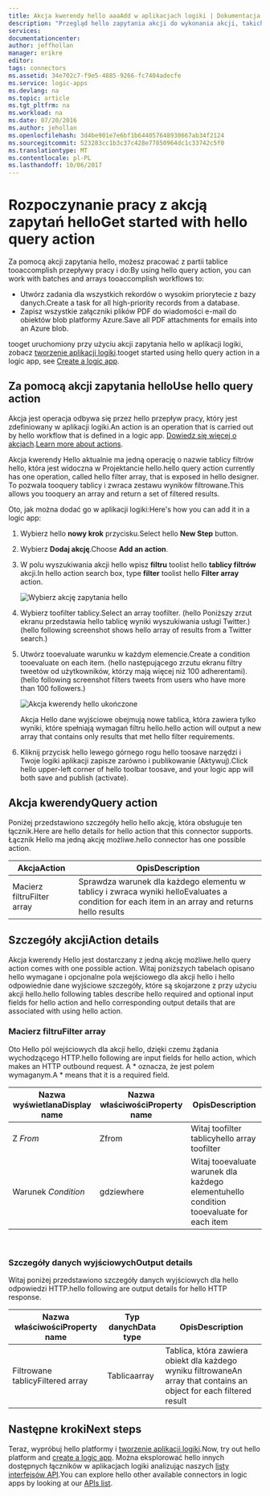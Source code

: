 ```yaml
---
title: Akcja kwerendy hello aaaAdd w aplikacjach logiki | Dokumentacja firmy Microsoft
description: "Przegląd hello zapytania akcji do wykonania akcji, takich jak tablicy filtrów."
services: 
documentationcenter: 
author: jeffhollan
manager: erikre
editor: 
tags: connectors
ms.assetid: 34e702c7-f9e5-4885-9266-fc7404adecfe
ms.service: logic-apps
ms.devlang: na
ms.topic: article
ms.tgt_pltfrm: na
ms.workload: na
ms.date: 07/20/2016
ms.author: jehollan
ms.openlocfilehash: 3d4be901e7e6bf1b644057648930667ab34f2124
ms.sourcegitcommit: 523283cc1b3c37c428e77850964dc1c33742c5f0
ms.translationtype: MT
ms.contentlocale: pl-PL
ms.lasthandoff: 10/06/2017
---
```

# <a name="get-started-with-hello-query-action"></a><span data-ttu-id="55c0f-103">Rozpoczynanie pracy z akcją zapytań hello</span><span class="sxs-lookup"><span data-stu-id="55c0f-103">Get started with hello query action</span></span>
<span data-ttu-id="55c0f-104">Za pomocą akcji zapytania hello, możesz pracować z partii tablice tooaccomplish przepływy pracy i do:</span><span class="sxs-lookup"><span data-stu-id="55c0f-104">By using hello query action, you can work with batches and arrays tooaccomplish workflows to:</span></span>

* <span data-ttu-id="55c0f-105">Utwórz zadania dla wszystkich rekordów o wysokim priorytecie z bazy danych.</span><span class="sxs-lookup"><span data-stu-id="55c0f-105">Create a task for all high-priority records from a database.</span></span>
* <span data-ttu-id="55c0f-106">Zapisz wszystkie załączniki plików PDF do wiadomości e-mail do obiektów blob platformy Azure.</span><span class="sxs-lookup"><span data-stu-id="55c0f-106">Save all PDF attachments for emails into an Azure blob.</span></span>

<span data-ttu-id="55c0f-107">tooget uruchomiony przy użyciu akcji zapytania hello w aplikacji logiki, zobacz [tworzenie aplikacji logiki](../logic-apps/logic-apps-create-a-logic-app.md).</span><span class="sxs-lookup"><span data-stu-id="55c0f-107">tooget started using hello query action in a logic app, see [Create a logic app](../logic-apps/logic-apps-create-a-logic-app.md).</span></span>

## <a name="use-hello-query-action"></a><span data-ttu-id="55c0f-108">Za pomocą akcji zapytania hello</span><span class="sxs-lookup"><span data-stu-id="55c0f-108">Use hello query action</span></span>
<span data-ttu-id="55c0f-109">Akcja jest operacja odbywa się przez hello przepływ pracy, który jest zdefiniowany w aplikacji logiki.</span><span class="sxs-lookup"><span data-stu-id="55c0f-109">An action is an operation that is carried out by hello workflow that is defined in a logic app.</span></span> <span data-ttu-id="55c0f-110">[Dowiedz się więcej o akcjach](connectors-overview.md).</span><span class="sxs-lookup"><span data-stu-id="55c0f-110">[Learn more about actions](connectors-overview.md).</span></span>  

<span data-ttu-id="55c0f-111">Akcja kwerendy Hello aktualnie ma jedną operację o nazwie tablicy filtrów hello, która jest widoczna w Projektancie hello.</span><span class="sxs-lookup"><span data-stu-id="55c0f-111">hello query action currently has one operation, called hello filter array, that is exposed in hello designer.</span></span> <span data-ttu-id="55c0f-112">To pozwala tooquery tablicy i zwraca zestawu wyników filtrowane.</span><span class="sxs-lookup"><span data-stu-id="55c0f-112">This allows you tooquery an array and return a set of filtered results.</span></span>

<span data-ttu-id="55c0f-113">Oto, jak można dodać go w aplikacji logiki:</span><span class="sxs-lookup"><span data-stu-id="55c0f-113">Here's how you can add it in a logic app:</span></span>

1. <span data-ttu-id="55c0f-114">Wybierz hello **nowy krok** przycisku.</span><span class="sxs-lookup"><span data-stu-id="55c0f-114">Select hello **New Step** button.</span></span>
2. <span data-ttu-id="55c0f-115">Wybierz **Dodaj akcję**.</span><span class="sxs-lookup"><span data-stu-id="55c0f-115">Choose **Add an action**.</span></span>
3. <span data-ttu-id="55c0f-116">W polu wyszukiwania akcji hello wpisz **filtru** toolist hello **tablicy filtrów** akcji.</span><span class="sxs-lookup"><span data-stu-id="55c0f-116">In hello action search box, type **filter** toolist hello **Filter array** action.</span></span>
   
    ![Wybierz akcję zapytania hello](./media/connectors-native-query/using-action-1.png)
4. <span data-ttu-id="55c0f-118">Wybierz toofilter tablicy.</span><span class="sxs-lookup"><span data-stu-id="55c0f-118">Select an array toofilter.</span></span> <span data-ttu-id="55c0f-119">(hello Poniższy zrzut ekranu przedstawia hello tablicę wyniki wyszukiwania usługi Twitter.)</span><span class="sxs-lookup"><span data-stu-id="55c0f-119">(hello following screenshot shows hello array of results from a Twitter search.)</span></span>
5. <span data-ttu-id="55c0f-120">Utwórz tooevaluate warunku w każdym elemencie.</span><span class="sxs-lookup"><span data-stu-id="55c0f-120">Create a condition tooevaluate on each item.</span></span> <span data-ttu-id="55c0f-121">(hello następującego zrzutu ekranu filtry tweetów od użytkowników, którzy mają więcej niż 100 adherentami).</span><span class="sxs-lookup"><span data-stu-id="55c0f-121">(hello following screenshot filters tweets from users who have more than 100 followers.)</span></span>
   
    ![Akcja kwerendy hello ukończone](./media/connectors-native-query/using-action-2.png)
   
    <span data-ttu-id="55c0f-123">Akcja Hello dane wyjściowe obejmują nowe tablica, która zawiera tylko wyniki, które spełniają wymagań filtru hello.</span><span class="sxs-lookup"><span data-stu-id="55c0f-123">hello action will output a new array that contains only results that met hello filter requirements.</span></span>
6. <span data-ttu-id="55c0f-124">Kliknij przycisk hello lewego górnego rogu hello toosave narzędzi i Twoje logiki aplikacji zapisze zarówno i publikowanie (Aktywuj).</span><span class="sxs-lookup"><span data-stu-id="55c0f-124">Click hello upper-left corner of hello toolbar toosave, and your logic app will both save and publish (activate).</span></span>

## <a name="query-action"></a><span data-ttu-id="55c0f-125">Akcja kwerendy</span><span class="sxs-lookup"><span data-stu-id="55c0f-125">Query action</span></span>
<span data-ttu-id="55c0f-126">Poniżej przedstawiono szczegóły hello hello akcję, która obsługuje ten łącznik.</span><span class="sxs-lookup"><span data-stu-id="55c0f-126">Here are hello details for hello action that this connector supports.</span></span> <span data-ttu-id="55c0f-127">Łącznik Hello ma jedną akcję możliwe.</span><span class="sxs-lookup"><span data-stu-id="55c0f-127">hello connector has one possible action.</span></span>

| <span data-ttu-id="55c0f-128">Akcja</span><span class="sxs-lookup"><span data-stu-id="55c0f-128">Action</span></span> | <span data-ttu-id="55c0f-129">Opis</span><span class="sxs-lookup"><span data-stu-id="55c0f-129">Description</span></span> |
| --- | --- |
| <span data-ttu-id="55c0f-130">Macierz filtru</span><span class="sxs-lookup"><span data-stu-id="55c0f-130">Filter array</span></span> |<span data-ttu-id="55c0f-131">Sprawdza warunek dla każdego elementu w tablicy i zwraca wyniki hello</span><span class="sxs-lookup"><span data-stu-id="55c0f-131">Evaluates a condition for each item in an array and returns hello results</span></span> |

## <a name="action-details"></a><span data-ttu-id="55c0f-132">Szczegóły akcji</span><span class="sxs-lookup"><span data-stu-id="55c0f-132">Action details</span></span>
<span data-ttu-id="55c0f-133">Akcja kwerendy Hello jest dostarczany z jedną akcję możliwe.</span><span class="sxs-lookup"><span data-stu-id="55c0f-133">hello query action comes with one possible action.</span></span> <span data-ttu-id="55c0f-134">Witaj poniższych tabelach opisano hello wymagane i opcjonalne pola wejściowego dla akcji hello i hello odpowiednie dane wyjściowe szczegóły, które są skojarzone z przy użyciu akcji hello.</span><span class="sxs-lookup"><span data-stu-id="55c0f-134">hello following tables describe hello required and optional input fields for hello action and hello corresponding output details that are associated with using hello action.</span></span>

### <a name="filter-array"></a><span data-ttu-id="55c0f-135">Macierz filtru</span><span class="sxs-lookup"><span data-stu-id="55c0f-135">Filter array</span></span>
<span data-ttu-id="55c0f-136">Oto Hello pól wejściowych dla akcji hello, dzięki czemu żądania wychodzącego HTTP.</span><span class="sxs-lookup"><span data-stu-id="55c0f-136">hello following are input fields for hello action, which makes an HTTP outbound request.</span></span>
<span data-ttu-id="55c0f-137">A * oznacza, że jest polem wymaganym.</span><span class="sxs-lookup"><span data-stu-id="55c0f-137">A * means that it is a required field.</span></span>

| <span data-ttu-id="55c0f-138">Nazwa wyświetlana</span><span class="sxs-lookup"><span data-stu-id="55c0f-138">Display name</span></span> | <span data-ttu-id="55c0f-139">Nazwa właściwości</span><span class="sxs-lookup"><span data-stu-id="55c0f-139">Property name</span></span> | <span data-ttu-id="55c0f-140">Opis</span><span class="sxs-lookup"><span data-stu-id="55c0f-140">Description</span></span> |
| --- | --- | --- |
| <span data-ttu-id="55c0f-141">Z *</span><span class="sxs-lookup"><span data-stu-id="55c0f-141">From*</span></span> |<span data-ttu-id="55c0f-142">Z</span><span class="sxs-lookup"><span data-stu-id="55c0f-142">from</span></span> |<span data-ttu-id="55c0f-143">Witaj toofilter tablicy</span><span class="sxs-lookup"><span data-stu-id="55c0f-143">hello array toofilter</span></span> |
| <span data-ttu-id="55c0f-144">Warunek *</span><span class="sxs-lookup"><span data-stu-id="55c0f-144">Condition*</span></span> |<span data-ttu-id="55c0f-145">gdzie</span><span class="sxs-lookup"><span data-stu-id="55c0f-145">where</span></span> |<span data-ttu-id="55c0f-146">Witaj tooevaluate warunek dla każdego elementu</span><span class="sxs-lookup"><span data-stu-id="55c0f-146">hello condition tooevaluate for each item</span></span> |

<br>

### <a name="output-details"></a><span data-ttu-id="55c0f-147">Szczegóły danych wyjściowych</span><span class="sxs-lookup"><span data-stu-id="55c0f-147">Output details</span></span>
<span data-ttu-id="55c0f-148">Witaj poniżej przedstawiono szczegóły danych wyjściowych dla hello odpowiedzi HTTP.</span><span class="sxs-lookup"><span data-stu-id="55c0f-148">hello following are output details for hello HTTP response.</span></span>

| <span data-ttu-id="55c0f-149">Nazwa właściwości</span><span class="sxs-lookup"><span data-stu-id="55c0f-149">Property name</span></span> | <span data-ttu-id="55c0f-150">Typ danych</span><span class="sxs-lookup"><span data-stu-id="55c0f-150">Data type</span></span> | <span data-ttu-id="55c0f-151">Opis</span><span class="sxs-lookup"><span data-stu-id="55c0f-151">Description</span></span> |
| --- | --- | --- |
| <span data-ttu-id="55c0f-152">Filtrowane tablicy</span><span class="sxs-lookup"><span data-stu-id="55c0f-152">Filtered array</span></span> |<span data-ttu-id="55c0f-153">Tablica</span><span class="sxs-lookup"><span data-stu-id="55c0f-153">array</span></span> |<span data-ttu-id="55c0f-154">Tablica, która zawiera obiekt dla każdego wyniku filtrowane</span><span class="sxs-lookup"><span data-stu-id="55c0f-154">An array that contains an object for each filtered result</span></span> |

## <a name="next-steps"></a><span data-ttu-id="55c0f-155">Następne kroki</span><span class="sxs-lookup"><span data-stu-id="55c0f-155">Next steps</span></span>
<span data-ttu-id="55c0f-156">Teraz, wypróbuj hello platformy i [tworzenie aplikacji logiki](../logic-apps/logic-apps-create-a-logic-app.md).</span><span class="sxs-lookup"><span data-stu-id="55c0f-156">Now, try out hello platform and [create a logic app](../logic-apps/logic-apps-create-a-logic-app.md).</span></span> <span data-ttu-id="55c0f-157">Można eksplorować hello innych dostępnych łączników w aplikacjach logiki analizując naszych [listy interfejsów API](apis-list.md).</span><span class="sxs-lookup"><span data-stu-id="55c0f-157">You can explore hello other available connectors in logic apps by looking at our [APIs list](apis-list.md).</span></span>

